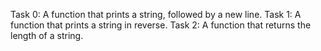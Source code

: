 Task 0: A function that prints a string, followed by a new line.
Task 1: A function that prints a string in reverse.
Task 2: A function that returns the length of a string.

